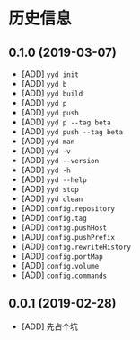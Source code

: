 # 历史信息
## 0.1.0 (2019-03-07)
* [ADD] `yyd init`
* [ADD] `yyd b`
* [ADD] `yyd build`
* [ADD] `yyd p`
* [ADD] `yyd push`
* [ADD] `yyd p --tag beta`
* [ADD] `yyd push --tag beta`
* [ADD] `yyd man`
* [ADD] `yyd -v`
* [ADD] `yyd --version`
* [ADD] `yyd -h`
* [ADD] `yyd --help`
* [ADD] `yyd stop`
* [ADD] `yyd clean`
* [ADD] `config.repository`
* [ADD] `config.tag`
* [ADD] `config.pushHost`
* [ADD] `config.pushPrefix`
* [ADD] `config.rewriteHistory`
* [ADD] `config.portMap`
* [ADD] `config.volume`
* [ADD] `config.commands`

## 0.0.1 (2019-02-28)
* [ADD] 先占个坑


